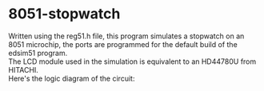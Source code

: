 # 8051-stopwatch
Written using the reg51.h file, this program simulates a stopwatch on an 8051 microchip, the ports are programmed for the default build of the edsim51 program.  
The LCD module used in the simulation is equivalent to an HD44780U from HITACHI.  
Here's the logic diagram of the circuit:  

